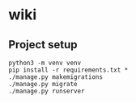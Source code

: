 # wiki

## Project setup
```
python3 -m venv venv
pip install -r requirements.txt *
./manage.py makemigrations
./manage.py migrate
./manage.py runserver
```
